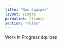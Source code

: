 ```yaml
---
title: "Nos équipes"
layout: single
permalink: /teams/
section: "rules"
---
```


Work In Progress 
équipes
